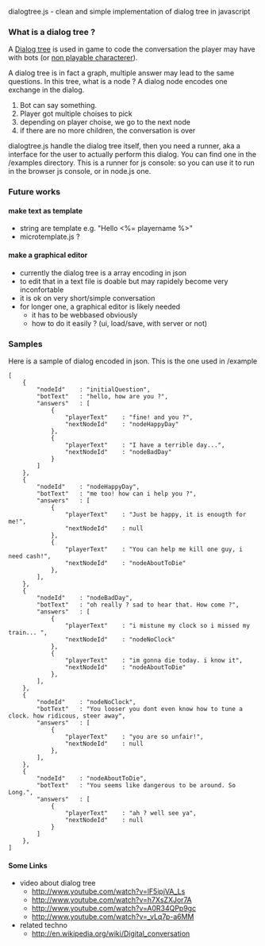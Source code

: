 dialogtree.js - clean and simple implementation of dialog tree in javascript

### What is a dialog tree ?

A
[Dialog tree](http://en.wikipedia.org/wiki/Dialog_tree)
is used in game to code the conversation the player may have with bots
(or [non playable characterer](http://en.wikipedia.org/wiki/Non-player_character)).

A dialog tree is in fact a graph, multiple answer may lead to the same questions.
In this tree, what is a node ? A dialog node encodes one exchange in the dialog.
1. Bot can say something. 
1. Player got multiple choises to pick
1. depending on player choise, we go to the next node
1. if there are no more children, the conversation is over

dialogtree.js handle the dialog tree itself, then you need a runner, aka a interface for the user to actually 
perform this dialog. You can find one in the /examples directory. This is a runner for js console: so you can use
it to run in the browser js console, or in node.js one.

### Future works

#### make text as template
  * string are template e.g. "Hello <%= playername %>"
  * microtemplate.js ?

#### make a graphical editor
* currently the dialog tree is a array encoding in json
* to edit that in a text file is doable but may rapidely become very inconfortable
* it is ok on very short/simple conversation
* for longer one, a graphical editor is likely needed
  * it has to be webbased obviously
  * how to do it easily ? (ui, load/save, with server or not)
  
### Samples
Here is a sample of dialog encoded in json. This is the one used in /example

```
[
	{
		"nodeId"	: "initialQuestion",
		"botText"	: "hello, how are you ?",
		"answers"	: [
			{
				"playerText"	: "fine! and you ?",
				"nextNodeId"	: "nodeHappyDay"
			},
			{
				"playerText"	: "I have a terrible day...",
				"nextNodeId"	: "nodeBadDay"
			}
		]
	},
	{
		"nodeId"	: "nodeHappyDay",
		"botText"	: "me too! how can i help you ?",
		"answers"	: [
			{
				"playerText"	: "Just be happy, it is enougth for me!",
				"nextNodeId"	: null
			},
			{
				"playerText"	: "You can help me kill one guy, i need cash!",
				"nextNodeId"	: "nodeAboutToDie"
			},
		],
	},
	{
		"nodeId"	: "nodeBadDay",
		"botText"	: "oh really ? sad to hear that. How come ?",
		"answers"	: [
			{
				"playerText"	: "i mistune my clock so i missed my train... ",
				"nextNodeId"	: "nodeNoClock"
			},
			{
				"playerText"	: "im gonna die today. i know it",
				"nextNodeId"	: "nodeAboutToDie"
			},
		],
	},
	{
		"nodeId"	: "nodeNoClock",
		"botText"	: "You looser you dont even know how to tune a clock. how ridicous, steer away",
		"answers"	: [
			{
				"playerText"	: "you are so unfair!",
				"nextNodeId"	: null
			},
		],
	},
	{
		"nodeId"	: "nodeAboutToDie",
		"botText"	: "You seems like dangerous to be around. So Long.",
		"answers"	: [
			{
				"playerText"	: "ah ? well see ya",
				"nextNodeId"	: null
			}
		]
	},
]
```

#### Some Links 
* video about dialog tree
  * http://www.youtube.com/watch?v=lF5ipjVA_Ls
  * http://www.youtube.com/watch?v=h7XsZXJor7A
  * http://www.youtube.com/watch?v=A0R34QPp9gc
  * http://www.youtube.com/watch?v=_vLq7p-a6MM
* related techno
  * http://en.wikipedia.org/wiki/Digital_conversation